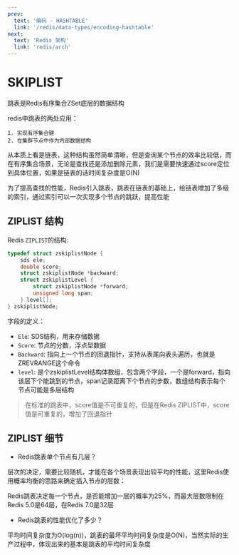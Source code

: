 ```yaml
---
prev:
  text: '编码 - HASHTABLE'
  link: '/redis/data-types/encoding-hashtable'
next:
  text: 'Redis 架构'
  link: 'redis/arch'
---
```

# SKIPLIST <Badge type="tip" text="Redis Encoding SKIPLIST" />

跳表是Redis有序集合ZSet底层的数据结构

redis中跳表的两处应用：

    1. 实现有序集合键
    2. 在集群节点中作为内部数据结构

从本质上看是链表，这种结构虽然简单清晰，但是查询某个节点的效率比较低，而在有序集合场景，无论是查找还是添加删除元素，我们是需要快速通过score定位到具体位置，如果是链表的话时间复杂度是O(N)

为了提高查找的性能，Redis引入跳表，跳表在链表的基础上，给链表增加了多级的索引，通过索引可以一次实现多个节点的跳跃，提高性能

## ZIPLIST 结构

Redis `ZIPLIST`的结构:
```c
typedef struct zskiplistNode {
    sds ele;
    double score;
    struct zskiplistNode *backward;
    struct zskiplistLevel {
        struct zskiplistNode *forward;
        unsigned long span;
    } level[];
} zskiplistNode;
```

字段的定义：
- `Ele`: SDS结构，用来存储数据
- `Score`: 节点的分数，浮点型数据
- `Backward`: 指向上一个节点的回退指针，支持从表尾向表头遍历，也就是ZREVRANGE这个命令
- `level`: 是个zskiplistLevel结构体数组，包含两个字段，一个是forward，指向该层下个能跳到的节点，span记录距离下个节点的步数，数组结构表示每个节点可能是多层结构

> 在标准的跳表中，score值是不可重复的，但是在Redis ZIPLIST中，score值是可重复的，增加了回退指针

## ZIPLIST 细节

- Redis跳表单个节点有几层？

层次的决定，需要比较随机，才能在各个场景表现出较平均的性能，这里Redis使用概率均衡的思路来确定插入节点的层数：

Redis跳表决定每一个节点，是否能增加一层的概率为25%，而最大层数限制在Redis 5.0是64层，在Redis 7.0是32层

- Redis跳表的性能优化了多少？

平均时间复杂度为O(log(n))，跳表的最坏平均时间复杂度是O(N)，当然实际的生产过程中，体现出来的基本是跳表的平均时间复杂度